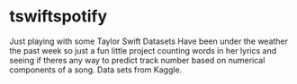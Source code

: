 # tswiftspotify
Just playing with some Taylor Swift Datasets
Have been under the weather the past week so just a fun little project counting words in her lyrics and seeing if theres any way to predict track number based on numerical components of a song. Data sets from Kaggle. 
